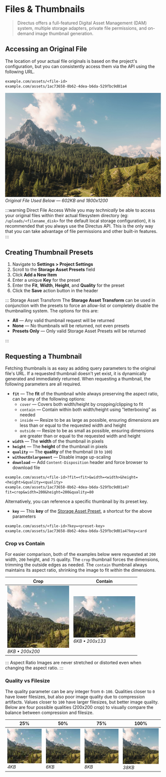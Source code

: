 # Files & Thumbnails

> Directus offers a full-featured Digital Asset Management (DAM) system, multiple storage adapters, private file permissions, and on-demand image thumbnail generation.

## Accessing an Original File

The location of your actual file originals is based on the project's configuration, but you can consistently access them via the API using the following URL.

```
example.com/assets/<file-id>
example.com/assets/1ac73658-8b62-4dea-b6da-529fbc9d01a4
```

![Original File](../assets/original.jpg)
_Original File Used Below — 602KB and 1800x1200_

:::warning Direct File Access
While you may _technically_ be able to access your original files within their actual filesystem directory (eg: `/uploads/<filename_disk>` for the default local storage configuration), it is recommended that you always use the Directus API. This is the only way that you can take advantage of file permissions and other built-in features.
:::

## Creating Thumbnail Presets

1. Navigate to **Settings > Project Settings**
2. Scroll to the **Storage Asset Presets** field
3. Click **Add a New Item**
4. Enter a unique **Key** for the preset
5. Enter the **Fit**, **Width**, **Height**, and **Quality** for the preset
6. Click the **Save** action button in the header

::: Storage Asset Transform
The **Storage Asset Transform** can be used in conjunction with the presets to force an allow-list or completely disable the thumbnailing system. The options for this are:

* **All** — Any valid thumbnail request will be returned
* **None** — No thumbnails will be returned, not even presets
* **Presets Only** — Only valid Storage Asset Presets will be returned

:::

## Requesting a Thumbnail

Fetching thumbnails is as easy as adding query parameters to the original file's URL. If a requested thumbnail doesn't yet exist, it is dynamically generated and immediately returned. When requesting a thumbnail, the following parameters are all required.

* **`fit`** — The **fit** of the thumbnail while always preserving the aspect ratio, can be any of the following options:
  * `cover` — Covers both width/height by cropping/clipping to fit
  * `contain` — Contain within both width/height using "letterboxing" as needed
  * `inside` — Resize to be as large as possible, ensuring dimensions are less than or equal to the requested width and height
  * `outside` — Resize to be as small as possible, ensuring dimensions are greater than or equal to the requested width and height
* **`width`** — The **width** of the thumbnail in pixels
* **`height`** — The **height** of the thumbnail in pixels
* **`quality`** — The **quality** of the thumbnail (`0` to `100`)
* **`withoutEnlargement`** — Disable image up-scaling
* **`download`** — Add `Content-Disposition` header and force browser to download file

```
example.com/assets/<file-id>?fit=<fit>&width=<width>&height=<height>&quality=<quality>
example.com/assets/1ac73658-8b62-4dea-b6da-529fbc9d01a4?fit=crop&width=200&height=200&quality=80
```

Alternatively, you can reference a specific thumbnail by its preset key.

* **`key`** — This **key** of the [Storage Asset Preset](#), a shortcut for the above parameters

```
example.com/assets/<file-id>?key=<preset-key>
example.com/assets/1ac73658-8b62-4dea-b6da-529fbc9d01a4?key=card
```

### Crop vs Contain

For easier comparison, both of the examples below were requested at `200` width, `200` height, and `75` quality. The `crop` thumbnail forces the dimensions, trimming the outside edges as needed. The `contain` thumbnail always maintains its aspect ratio, shrinking the image to fit _within_ the dimensions.

| Crop | Contain |
|------|------|
| ![Crop](../assets/200-200-crop-75.jpg)<br>_8KB • 200x200_ | ![Contain](../assets/200-200-contain-75.jpg)<br>_6KB • 200x133_ |

::: Aspect Ratio
Images are never stretched or distorted even when changing the aspect ratio.
:::

### Quality vs Filesize

The quality parameter can be any integer from `0-100`. Qualities closer to `0` have lower filesizes, but also poor image quality due to compression artifacts. Values closer to `100` have larger filesizes, but better image quality. Below are four possible qualities (200x200 crop) to visually compare the balance between compression and filesize.

| 25% | 50% | 75% | 100% |
|------|------|--------|------|
| ![25%](../assets/200-200-crop-25.jpg)<br>_4KB_ | ![50%](../assets/200-200-crop-50.jpg)<br>_6KB_ | ![75%](../assets/200-200-crop-75.jpg)<br>_8KB_ | ![100%](../assets/200-200-crop-100.jpg)<br>_38KB_ |
